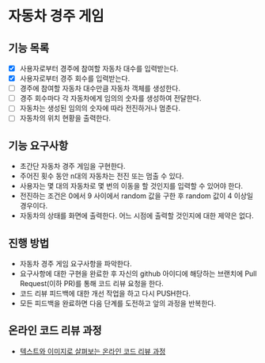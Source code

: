 # 자동차 경주 게임

## 기능 목록
- [x] 사용자로부터 경주에 참여할 자동차 대수를 입력받는다.
- [x] 사용자로부터 경주 회수를 입력받는다.
- [ ] 경주에 참여할 자동차 대수만큼 자동차 객체를 생성한다.
- [ ] 경주 회수마다 각 자동차에게 임의의 숫자를 생성하여 전달한다.
- [ ] 자동차는 생성된 임의의 숫자에 따라 전진하거나 멈춘다.
- [ ] 자동차의 위치 현황을 출력한다.

## 기능 요구사항
* 초간단 자동차 경주 게임을 구현한다.
* 주어진 횟수 동안 n대의 자동차는 전진 또는 멈출 수 있다.
* 사용자는 몇 대의 자동차로 몇 번의 이동을 할 것인지를 입력할 수 있어야 한다.
* 전진하는 조건은 0에서 9 사이에서 random 값을 구한 후 random 값이 4 이상일 경우이다.
* 자동차의 상태를 화면에 출력한다. 어느 시점에 출력할 것인지에 대한 제약은 없다.

## 진행 방법
* 자동차 경주 게임 요구사항을 파악한다.
* 요구사항에 대한 구현을 완료한 후 자신의 github 아이디에 해당하는 브랜치에 Pull Request(이하 PR)를 통해 코드 리뷰 요청을 한다.
* 코드 리뷰 피드백에 대한 개선 작업을 하고 다시 PUSH한다.
* 모든 피드백을 완료하면 다음 단계를 도전하고 앞의 과정을 반복한다.

## 온라인 코드 리뷰 과정
* [텍스트와 이미지로 살펴보는 온라인 코드 리뷰 과정](https://github.com/next-step/nextstep-docs/tree/master/codereview)